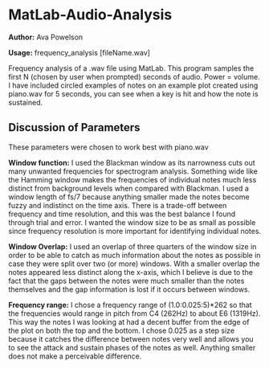 # MatLab-Audio-Analysis
**Author:** Ava Powelson

**Usage:** frequency_analysis [fileName.wav]

Frequency analysis of a .wav file using MatLab.
This program samples the first N (chosen by user when prompted) seconds of audio. Power = volume.
I have included circled examples of notes on an example plot created using piano.wav for 5 seconds, you can see when a key is hit and how the note is sustained.

## Discussion of Parameters
These parameters were chosen to work best with piano.wav

**Window function:** I used the Blackman window as its narrowness cuts out many unwanted frequencies for spectrogram analysis. Something wide like the Hamming window makes the frequencies of individual notes much less distinct from background levels when compared with Blackman. I used a window length of fs/7 because anything smaller made the notes become fuzzy and indistinct on the time axis. There is a trade-off between frequency and time resolution, and this was the best balance I found through trial and error. I wanted the window size to be as small as possible since frequency resolution is more important for identifying individual notes.

**Window Overlap:** I used an overlap of three quarters of the window size in order to be able to catch as much information about the notes as possible in case they were split over two (or more) windows. With a smaller overlap the notes appeared less distinct along the x-axis, which I believe is due to the fact that the gaps between the notes were much smaller than the notes themselves and the gap information is lost if it occurs between windows.

**Frequency range:** I chose a frequency range of (1.0:0.025:5)*262 so that the frequencies would range in pitch from C4 (262Hz) to about E6 (1319Hz). This way the notes I was looking at had a decent buffer from the edge of the plot on both the top and the bottom. I chose 0.025 as a step size because it catches the difference between notes very well and allows you to see the attack and sustain phases of the notes as well. Anything smaller does not make a perceivable difference.

